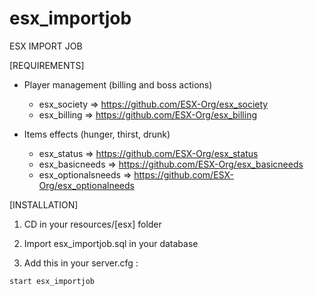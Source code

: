 # esx_importjob

ESX IMPORT JOB


[REQUIREMENTS]

* Player management (billing and boss actions)
  * esx_society => https://github.com/ESX-Org/esx_society
  * esx_billing => https://github.com/ESX-Org/esx_billing

* Items effects (hunger, thirst, drunk)
  * esx_status => https://github.com/ESX-Org/esx_status
  * esx_basicneeds => https://github.com/ESX-Org/esx_basicneeds
  * esx_optionalsneeds => https://github.com/ESX-Org/esx_optionalneeds


[INSTALLATION]

1) CD in your resources/[esx] folder

3) Import esx_importjob.sql in your database

4) Add this in your server.cfg :

```
start esx_importjob
